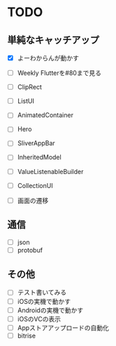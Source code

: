 # TODO

## 単純なキャッチアップ
- [x] よーわからんが動かす
- [ ] Weekly Flutterを#80まで見る

- [ ] ClipRect
- [ ] ListUI
- [ ] AnimatedContainer
- [ ] Hero
- [ ] SliverAppBar
- [ ] InheritedModel
- [ ] ValueListenableBuilder
- [ ] CollectionUI
- [ ] 画面の遷移

## 通信
- [ ] json
- [ ] protobuf

## その他
- [ ] テスト書いてみる
- [ ] iOSの実機で動かす
- [ ] Androidの実機で動かす
- [ ] iOSのVCの表示
- [ ] Appストアアップロードの自動化
- [ ] bitrise
